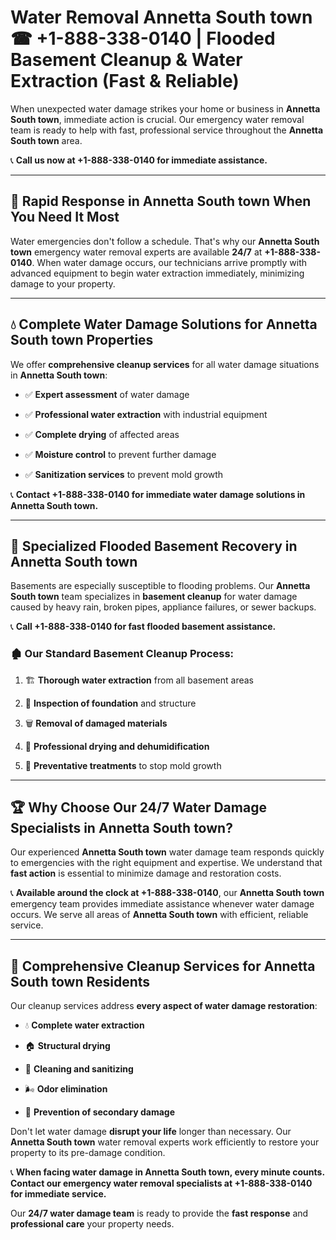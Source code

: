 # Water Removal Annetta South town ☎ +1-888-338-0140 | Flooded Basement Cleanup & Water Extraction (Fast & Reliable)

When unexpected water damage strikes your home or business in **Annetta South town**, immediate action is crucial. Our emergency water removal team is ready to help with fast, professional service throughout the **Annetta South town** area. 

📞 **Call us now at +1-888-338-0140 for immediate assistance.**
---
## 🚀 Rapid Response in Annetta South town When You Need It Most
Water emergencies don't follow a schedule. That's why our **Annetta South town** emergency water removal experts are available **24/7** at **+1-888-338-0140**. When water damage occurs, our technicians arrive promptly with advanced equipment to begin water extraction immediately, minimizing damage to your property.
---
## 💧 Complete Water Damage Solutions for Annetta South town Properties
We offer **comprehensive cleanup services** for all water damage situations in **Annetta South town**:
- ✅ **Expert assessment** of water damage  
- ✅ **Professional water extraction** with industrial equipment  
- ✅ **Complete drying** of affected areas  
- ✅ **Moisture control** to prevent further damage  
- ✅ **Sanitization services** to prevent mold growth  
📞 **Contact +1-888-338-0140 for immediate water damage solutions in Annetta South town.**
---
## 🌊 Specialized Flooded Basement Recovery in Annetta South town
Basements are especially susceptible to flooding problems. Our **Annetta South town** team specializes in **basement cleanup** for water damage caused by heavy rain, broken pipes, appliance failures, or sewer backups. 
📞 **Call +1-888-338-0140 for fast flooded basement assistance.**
### 🏚️ Our Standard Basement Cleanup Process:
1. 🏗️ **Thorough water extraction** from all basement areas  
2. 🔎 **Inspection of foundation** and structure  
3. 🗑️ **Removal of damaged materials**  
4. 💨 **Professional drying and dehumidification**  
5. 🚫 **Preventative treatments** to stop mold growth  
---
## 🏆 Why Choose Our 24/7 Water Damage Specialists in Annetta South town?
Our experienced **Annetta South town** water damage team responds quickly to emergencies with the right equipment and expertise. We understand that **fast action** is essential to minimize damage and restoration costs.
📞 **Available around the clock at +1-888-338-0140**, our **Annetta South town** emergency team provides immediate assistance whenever water damage occurs. We serve all areas of **Annetta South town** with efficient, reliable service.
---
## 🧹 Comprehensive Cleanup Services for Annetta South town Residents
Our cleanup services address **every aspect of water damage restoration**:
- 💧 **Complete water extraction**  
- 🏠 **Structural drying**  
- 🧼 **Cleaning and sanitizing**  
- 🌬️ **Odor elimination**  
- 🚫 **Prevention of secondary damage**  
Don't let water damage **disrupt your life** longer than necessary. Our **Annetta South town** water removal experts work efficiently to restore your property to its pre-damage condition.
📞 **When facing water damage in Annetta South town, every minute counts. Contact our emergency water removal specialists at +1-888-338-0140 for immediate service.**
Our **24/7 water damage team** is ready to provide the **fast response** and **professional care** your property needs.
